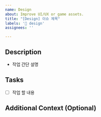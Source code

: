 ```yaml
---
name: Design
about: Improve UI/UX or game assets.
title: "[Design] 이슈 제목"
labels: '🎨 design'
assignees: ''

---
```


## Description
- 작업 간단 설명

## Tasks
- [ ] 작업 할 내용

## Additional Context (Optional)